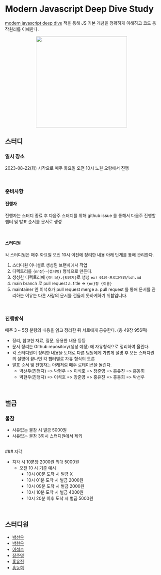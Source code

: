 # Modern Javascript Deep Dive Study

[modern javascript deep dive](https://www.yes24.com/Product/Goods/92742567) 책을 통해 JS 기본 개념을 정확하게 이해하고 코드 동작원리를 이해한다.

<p align="center">
<img width=300 src="https://github.com/rrgks6221/js-deep-dive-study/assets/46591459/9df31995-e063-4f07-b640-bdae6494d827">
</p>

## 스터디

### 일시 장소

2023-08-22(화) 시작으로 매주 화요일 오전 10시 노원 오랑에서 진행

</br>

### 준비사항

#### 진행자

진행자는 스터디 종료 후 다음주 스터디를 위해 github issue 를 통해서 다음주 진행할 챕터 및 발표 순서를 문서로 생성

</br>

#### 스터디원

각 스터디원은 매주 화요일 오전 10시 이전에 정리한 내용 아래 단계를 통해 관리한다.

1. 스터디원 이니셜로 생성된 브랜치에서 작업
2. 디렉토리를 `{nn장}-{챕터명}` 형식으로 만든다.
3. 생성한 디렉토리에 `{이니셜}.{확장자}`로 생성
   `ex) 01장-프로그래밍/lsh.md`
4. main branch 로 pull request
   a. title => `{nn}장 {이름}`
5. maintainer 인 이석호가 pull request merge
   a. pull request 를 통해 문서를 관리하는 이유는 다른 사람의 문서를 건들지 못하게하기 위함입니다.

</br>

### 진행방식

매주 3 ~ 5장 분량의 내용을 읽고 정리한 뒤 서로에게 공유한다. (총 49장 956쪽)

- 정리, 참고한 자료, 질문, 응용한 내용 등등
- 문서 정리는 Github repository(생성 예정) 에 자유형식으로 정리하여 올린다.
- 각 스터디원이 정리한 내용을 토대로 다른 팀원에게 가볍게 설명 후 모든 스터디원의 설명이 끝나면 각 챕터별로 자유 형식의 토론
- 발표 순서 및 진행자는 아래처럼 매주 로테이션을 돌린다.
  - 박선우(진행자) => 박현우 => 이석호 => 장준영 => 홍유진 => 홍동희
  - 박현우(진행자) => 이석호 => 장준영 => 홍유진 => 홍동희 => 박선우

</br>

## 벌금

### 불참

- 사유없는 불참 시 벌금 5000원
- 사유없는 불참 3회시 스터디원에서 제외

</br>
### 지각

- 지각 시 10분당 2000원 최대 5000원
  - 오전 10 시 기준 예시
    - 10시 00분 도착 시 벌금 X
    - 10시 01분 도착 시 벌금 2000원
    - 10시 09분 도착 시 벌금 2000원
    - 10시 10분 도착 시 벌금 4000원
    - 10시 20분 이후 도착 시 벌금 5000원

</br>

## 스터디원

- [박선우](https://github.com/Rnut3037)
- [박현우](https://github.com/pho9902)
- [이석호](https://github.com/rrgks6221)
- [장준영](https://github.com/wns0901)
- [홍유진](https://github.com/ujeans)
- [홍동희](https://github.com/donkeykong100)
